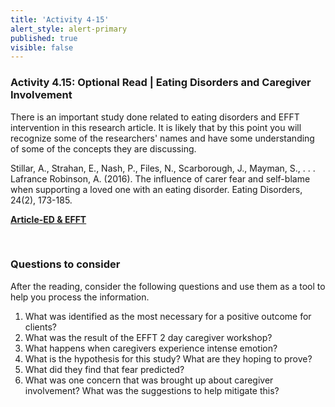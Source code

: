 ```yaml
---
title: 'Activity 4-15'
alert_style: alert-primary
published: true
visible: false
---
```



### Activity 4.15: Optional Read | Eating Disorders and Caregiver Involvement

There is an important study done related to eating disorders and EFFT intervention in this research article. It is likely that by this point you will recognize some of the researchers' names and have some understanding of some of the concepts they are discussing.

Stillar, A., Strahan, E., Nash, P., Files, N., Scarborough, J., Mayman, S., . . . Lafrance Robinson, A. (2016). The influence of carer fear and self-blame when supporting a loved one with an eating disorder. Eating Disorders, 24(2), 173-185.

[**Article-ED & EFFT**](Article_ED&EFFT.pdf)

&nbsp;

### Questions to consider

After the reading, consider the following questions and use them as a tool to help you process the information.

1. What was identified as the most necessary for a positive outcome for clients?
2. What was the result of the EFFT 2 day caregiver workshop?
3. What happens when caregivers experience intense emotion?
4. What is the hypothesis for this study? What are they hoping to prove?
5. What did they find that fear predicted?
6. What was one concern that was brought up about caregiver involvement? What was the suggestions to help mitigate this?

<!--
After the reading, consider the following questions and use the tool to save your notes. It is important to note that closing this active browser will not save your responses, so you will need to save/download your document before closing it.

[h5p id="482"]
-->